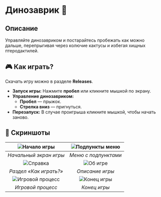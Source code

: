 # Динозаврик 🦖

## Описание
Управляйте динозавриком и постарайтесь пробежать как можно дальше, перепрыгивая через колючие кактусы и избегая хищных птеродактилей. 

## 🎮 Как играть?  
Скачать игру можно в разделе **Releases**.
- **Запуск игры:** Нажмите **пробел** или кликните мышкой по экрану.  
- **Управление динозавриком:**  
  - **Пробел** — прыжок.  
  - **Стрелка вниз** — пригнуться.  
- **Перезапуск:** В случае проигрыша кликните мышкой, чтобы начать заново.  

## 📸 Скриншоты  

| ![Начало игры](https://github.com/user-attachments/assets/b53d8b6d-f41d-4d63-aaa7-4d588eeaa659) | ![Подпункты меню](https://github.com/user-attachments/assets/c93b6324-7809-4222-97bb-9a303e6a403d) |
|:----------------------------------------------------------------------------------------------:|:--------------------------------------------------------------------------------------------------:|
| *Начальный экран игры*                                                                         | *Меню с подпунктами*                                                                              |
| ![Справка](https://github.com/user-attachments/assets/e8165697-cc09-4f7d-bf5a-f06b7d722b59)     | ![Об игре](https://github.com/user-attachments/assets/d6b59076-b377-42f8-aad9-3240746416ec)       |
| *Раздел «Как играть?»*                                                                         | *Описание игры*                                                                                   |
| ![Игровой процесс](https://github.com/user-attachments/assets/570ed97d-1121-42ec-adc8-96241dad3e86) | ![Конец игры](https://github.com/user-attachments/assets/2c2228d3-1095-459e-8c4b-4fe5a45410f4)    |
| *Игровой процесс*                                                                              | *Конец игры*                                                                                      |
